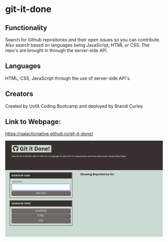 # git-it-done

## Functionality
Search for Github repositories and their open issues so you can contribute. Also search based on languages being JavaScript, HTML or CSS. The repo's are brought in through the server-side API.

## Languages
HTML, CSS, JavaScript through the use of server-side API's.

## Creators
Created by UofA Coding Bootcamp and deployed by Brandi Curley.

## Link to Webpage:
https://galacticnative.github.io/git-it-done/

![picture](./assets/images/git-it-done.png)